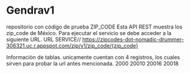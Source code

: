# Gendrav1
repositorio con código de prueba
ZIP_CODE
Esta API REST muestra los zip_code de México.
Para ejecutar el servicio se debe acceder a la siguiente URL.
URL SERVICE// https://zipcodes-dot-nomadic-drummer-306321.uc.r.appspot.com/zip/v1/zip_code/{zip_code}

Informaciòn de tablas.
unicamente cuentan con 4 registros, los cuales sirven para probar la url antes mencionada.
2000
20010
20016
20018
